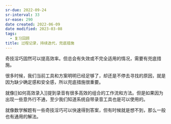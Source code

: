 ```yaml
---
sr-due: 2022-09-24
sr-interval: 33
sr-ease: 290
date created: 2022-06-09
date modified: 2023-03-08
tags:
  - 复习回顾
title: 过程记录，持续迭代，兜底措施
---
```


奇技淫巧固然可以提高效率。但总会有失效或不完全适用的情况，需要有兜底措施。

很多时候，我们当前工具和方案明明已经足够了，却还是不停去寻找的原因，就是因为缺少确定感和安全感，所以兜底措施很重要。

就像[[如何高效录入]]提到录音有很多高效的组合的工作流和方法。但是如果因为出现一些意外行不通，至少我们知道系统自带录音工具也是可以使用的。

就像数学解题有一些奇技淫巧可以快速得到答案，但有时候就是想不到，那么一般也有通用的解法。
